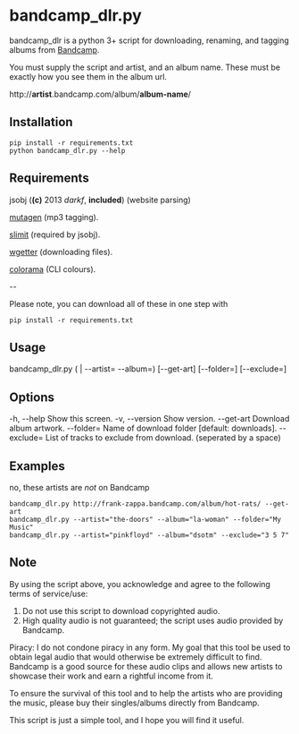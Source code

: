 bandcamp_dlr.py
=============

bandcamp_dlr is a python 3+ script for downloading, renaming, and tagging albums from [Bandcamp](http://bandcamp.com/).

You must supply the script and artist, and an album name. These must be exactly how you see them in the album url.

http://**artist**.bandcamp.com/album/**album-name**/

Installation
-----------

    pip install -r requirements.txt
    python bandcamp_dlr.py --help
    

Requirements
-----

jsobj (**(c)** 2013 *darkf*, **included**) (website parsing)

[mutagen](https://pypi.python.org/pypi/mutagen) (mp3 tagging).

[slimit](https://pypi.python.org/pypi/slimit) (required by jsobj).

[wgetter](https://pypi.python.org/pypi/wgetter) (downloading files).

[colorama](https://pypi.python.org/pypi/colorama) (CLI colours).

--

Please note, you can download all of these in one step with

    pip install -r requirements.txt

Usage
-----
  bandcamp_dlr.py (<url> | --artist=<name> --album=<name>)
                  [--get-art] [--folder=<name>] [--exclude=<list>]

Options
-----
  -h, --help       Show this screen.
  -v, --version    Show version.
  --get-art        Download album artwork.
  --folder=<name>  Name of download folder [default: downloads].
  --exclude=<list> List of tracks to exclude from download. (seperated by a space)

Examples
-----
no, these artists are *not* on Bandcamp

    bandcamp_dlr.py http://frank-zappa.bandcamp.com/album/hot-rats/ --get-art
    bandcamp_dlr.py --artist="the-doors" --album="la-woman" --folder="My Music"
    bandcamp_dlr.py --artist="pinkfloyd" --album="dsotm" --exclude="3 5 7"
    
Note
-----

By using the script above, you acknowledge and agree to the following terms of service/use:

1.   Do not use this script to download copyrighted audio.
2.   High quality audio is not guaranteed; the script uses audio provided by Bandcamp.

Piracy: I do not condone piracy in any form. My goal that this tool be used to obtain legal audio that would otherwise be extremely difficult to find. Bandcamp is a good source for these audio clips and allows new artists to showcase their work and earn a rightful income from it. 

To ensure the survival of this tool and to help the artists who are providing the music, please buy their singles/albums directly from Bandcamp.

This script is just a simple tool, and I hope you will find it useful.